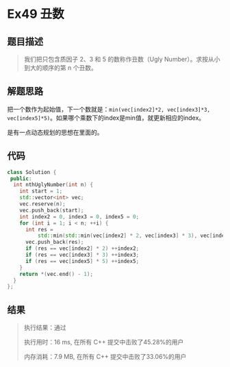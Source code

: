 # Ex49 丑数

## 题目描述

> 我们把只包含质因子 2、3 和 5 的数称作丑数（Ugly Number）。求按从小到大的顺序的第 n 个丑数。

## 解题思路

把一个数作为起始值，下一个数就是：`min(vec[index2]*2, vec[index3]*3, vec[index5]*5)`。如果哪个乘数下的index是min值，就更新相应的index。

是有一点动态规划的思想在里面的。

## 代码

```cpp
class Solution {
 public:
  int nthUglyNumber(int n) {
    int start = 1;
    std::vector<int> vec;
    vec.reserve(n);
    vec.push_back(start);
    int index2 = 0, index3 = 0, index5 = 0;
    for (int i = 1; i < n; ++i) {
      int res =
          std::min(std::min(vec[index2] * 2, vec[index3] * 3), vec[index5] * 5);
      vec.push_back(res);
      if (res == vec[index2] * 2) ++index2;
      if (res == vec[index3] * 3) ++index3;
      if (res == vec[index5] * 5) ++index5;
    }
    return *(vec.end() - 1);
  }
};
```

## 结果

> 执行结果：通过
>
> 执行用时：16 ms, 在所有 C++ 提交中击败了45.28%的用户
>
> 内存消耗：7.9 MB, 在所有 C++ 提交中击败了33.06%的用户